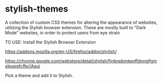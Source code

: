 # stylish-themes
A collection of custom CSS themes for altering the appearance of websites, utilizing the Stylish browser extension.
These are mostly built to "Dark Mode" websites, in order to protect users from eye strain

TO USE:
Install the Stylish Browser Extension

https://addons.mozilla.org/en-US/firefox/addon/stylish/

https://chrome.google.com/webstore/detail/stylish/fjnbnpbmkenffdnngjfgmeleoegfcffe//Aqui

Pick a theme and add it to Stylish.
